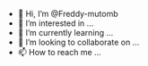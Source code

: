 - 👋 Hi, I’m @Freddy-mutomb
- 👀 I’m interested in ...
- 🌱 I’m currently learning ...
- 💞️ I’m looking to collaborate on ...
- 📫 How to reach me ...

<!---
Freddy-mutomb/Freddy-mutomb is a ✨ special ✨ repository because its `README.md` (this file) appears on your GitHub profile.
You can click the Preview link to take a look at your changes.
--->
